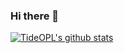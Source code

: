 ### Hi there 👋

<!--
**TideOPL/TideOPL** is a ✨ _special_ ✨ repository because its `README.md` (this file) appears on your GitHub profile.

Here are some ideas to get you started:

- 🔭 I’m currently working on ...
- 🌱 I’m currently learning ...
- 👯 I’m looking to collaborate on ...
- 🤔 I’m looking for help with ...
- 💬 Ask me about ...
- 📫 How to reach me: ...
- 😄 Pronouns: ...
- ⚡ Fun fact: ...
-->


[![TideOPL's github stats](https://github-readme-stats.vercel.app/api?username=TideOPL&count_private=true&show_icons=true&theme=radical&hide_rank=false)](https://github.com/anuraghazra/github-readme-stats)
